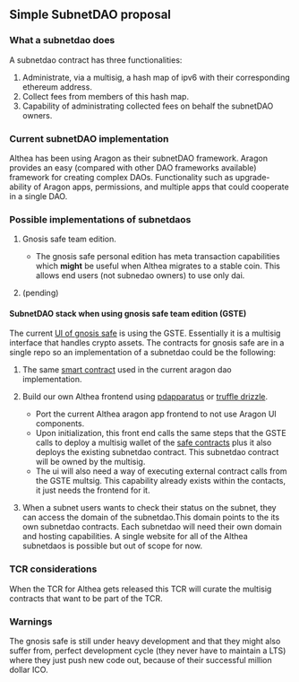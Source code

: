 ## Simple SubnetDAO proposal

### What a subnetdao does

A subnetdao contract has three functionalities:

 1. Administrate, via a multisig, a hash map of ipv6 with their corresponding ethereum address.
 2. Collect fees from members of this hash map.
 3. Capability of administrating collected fees on behalf the subnetDAO owners.

### Current subnetDAO implementation

Althea has been using Aragon as their subnetDAO framework. Aragon provides an easy (compared with other DAO frameworks available) framework for creating complex DAOs. Functionality such as upgrade-ability of Aragon apps, permissions, and multiple apps that could cooperate in a single DAO.

### Possible implementations of subnetdaos

1. Gnosis safe team edition.
    * The gnosis safe personal edition has meta transaction capabilities which **might** be useful when Althea migrates to a stable coin. This allows end users (not subnedao owners) to use only dai.

2. (pending)

#### SubnetDAO stack when using gnosis safe team edition (GSTE)

The current [UI of gnosis safe](https://github.com/gnosis/safe-react) is using the GSTE. Essentially it is a multisig interface that handles crypto assets. The contracts for gnosis safe are in a single repo so an implementation of a subnetdao could be the following:

1. The same [smart contract](https://github.com/althea-mesh/aragon-node-list/blob/master/contracts/Althea.sol) used in the current aragon dao implementation.

2. Build our own Althea frontend using [pdapparatus](https://github.com/austintgriffith/dapparatus) or [truffle drizzle](https://truffleframework.com/drizzle).
    * Port the current Althea aragon app frontend to not use Aragon UI components.
    * Upon initialization, this front end calls the same steps that the GSTE calls to deploy a multisig wallet of the [safe contracts](https://github.com/gnosis/safe-contracts) plus it also deploys the existing subnetdao contract. This subnetdao contract will be owned by the multisig.
    * The ui will also need a way of executing external contract calls from the GSTE multsig. This capability already exists within the contacts, it just needs the frontend for it.
3.  When a subnet users wants to check their status on the subnet, they can access the domain of the subnetdao.This domain points to the its own subnetdao contracts. Each subnetdao will need their own domain and hosting capabilities. A single website for all of the Althea subnetdaos is possible but out of scope for now.


### TCR considerations

When the TCR for Althea gets released this TCR will curate the multisig contracts that want to be part of the TCR.


### Warnings

The gnosis safe is still under heavy development and that they might also suffer from, perfect development cycle (they never have to maintain a LTS) where they just push new code out, because of their successful million dollar ICO.
